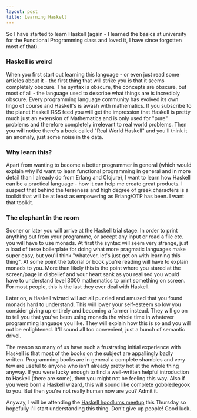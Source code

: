 ```yaml
---
layout: post
title: Learning Haskell
---
```


So I have started to learn Haskell (again - I learned the basics at university for the Functional Programming class and loved it, I have since forgotten most of that).

### Haskell is weird

When you first start out learning this language - or even just read some articles about it - the first thing that will strike you is that it seems completely obscure. The syntax is obscure, the concepts are obscure, but most of all - the language used to describe what things are is incredibly obscure. Every programming language community has evolved its own lingo of course and Haskell's is awash with mathematics. If you subscribe to the planet Haskell RSS feed you will get the impression that Haskell is pretty much just an extension of Mathematics and is only used for "pure" problems and therefore completely irrelevant to real world problems. Then you will notice there's a book called "Real World Haskell" and you'll think it an anomaly, just some noise in the data.

### Why learn this?

Apart from wanting to become a better programmer in general (which would explain why I'd want to learn functional programming in general and in more detail than I already do from Erlang and Clojure), I want to learn how Haskell can be a practical language - how it can help me create great products. I suspect that behind the terseness and high degree of greek characters is a toolkit that will be at least as empowering as Erlang/OTP has been. I want that toolkit.

### The elephant in the room

Sooner or later you will arrive at the Haskell trial stage. In order to print anything out from your programme, or accept any input or read a file etc. you will have to use monads. At first the syntax will seem very strange, just a load of terse boilerplate for doing what more pragmatic languages make super easy, but you'll think "whatever, let's just get on with learning this thing". At some point the tutorial or book you're reading will have to explain monads to you. More than likely this is the point where you stared at the screen/page in disbelief and your heart sank as you realised you would have to understand level 3000 mathematics to print something on screen. For most people, this is the last they ever deal with Haskell.

Later on, a Haskell wizard will act all puzzled and amused that you found monads hard to understand. This will lower your self-esteem so low you consider giving up entirely and becoming a farmer instead. They will go on to tell you that you've been using monads the whole time in whatever programming language you like. They will explain how this is so and you will not be enlightened. It'll sound all too convenient, just a bunch of semantic drivel.

The reason so many of us have such a frustrating initial experience with Haskell is that most of the books on the subject are appallingly badly written. Programming books are in general a complete shambles and very few are useful to anyone who isn't already pretty hot at the whole thing anyway. If you were lucky enough to find a well-written helpful introduction to Haskell (there are some), then you might not be feeling this way. Also if you were born a Haskell wizard, this will sound like complete gobbledegook to you. But then you're not really human now are you? Admit it.

Anyway, I will be attending the [Haskell hoodlums meetup](http://www.meetup.com/hoodlums/) this Thursday so hopefully I'll start understanding this thing. Don't give up people! Good luck.

